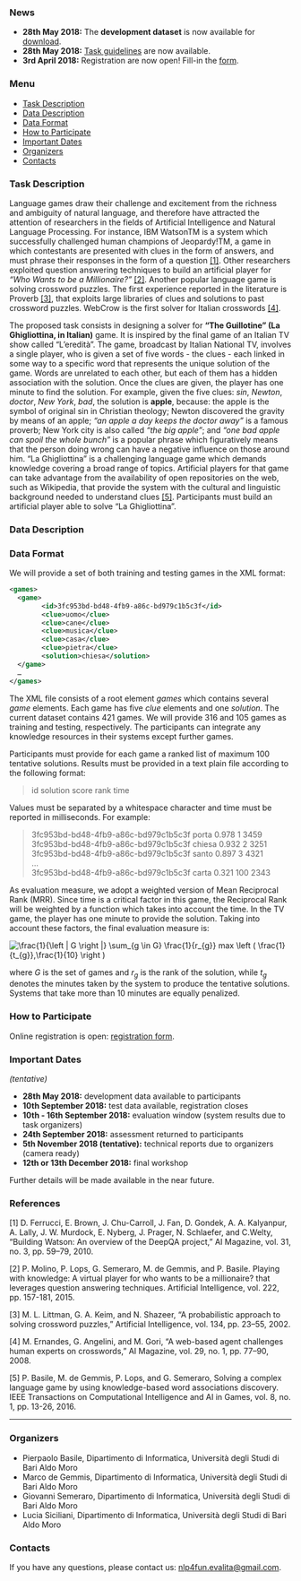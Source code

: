 ### News

* **28th May 2018:** The **development dataset** is now available for [download](https://github.com/nlp4fun/nlp4fun.github.io/blob/master/data/training/nlp4fun_train_v1.xml).
* **28th May 2018:** [Task guidelines](https://github.com/nlp4fun/nlp4fun.github.io/blob/master/guidelines/nlp4fun-evalita-2018-guidelines-v100.pdf) are now available.
* **3rd April 2018:** Registration are now open! Fill-in the [form](https://docs.google.com/forms/d/e/1FAIpQLSdAKar1gv-Spoc3cPGYyzgBG5-fETVWvKfvSO1_v-Wc6RNfjQ/viewform).

### Menu
* [Task Description](#task-description)
* [Data Description](#data-description)
* [Data Format](#data-format)
* [How to Participate](#how-to-participate)
* [Important Dates](#important-dates)
* [Organizers](#organizers)
* [Contacts](#contacts)

### Task Description
Language games draw their challenge and excitement from the richness and ambiguity of natural language, and therefore have attracted the attention of researchers in the fields of Artificial Intelligence and Natural Language Processing.
For instance, IBM WatsonTM is a system which successfully challenged human champions of Jeopardy!TM, a game in which contestants are presented with clues in the form of answers, and must phrase their responses in the form of a question [[1]](#1). Other researchers exploited question answering techniques to build an artificial player for _“Who Wants to be a Millionaire?”_ [[2]](#2). Another popular language game is solving crossword puzzles. The first experience reported in the literature is Proverb [[3]](#3), that exploits large libraries of clues and solutions to past crossword puzzles. WebCrow is the first solver for Italian crosswords [[4]](#4).

The proposed task consists in designing a solver for **“The Guillotine” (La Ghigliottina, in Italian)** game. It is inspired by the final game of an Italian TV show called “L’eredità”. The game, broadcast by Italian National TV, involves a single player, who is given a set of five words - the clues - each linked in some way to a specific word that represents the unique solution of the game. Words are unrelated to each other, but each of them has a hidden association with the solution. Once the clues are given, the player has one minute to find the solution. For example, given the five clues: _sin_, _Newton_, _doctor_, _New York_, _bad_, the solution is **apple**, because: the apple is the symbol of original sin in Christian theology; Newton discovered the gravity by means of an apple; _“an apple a day keeps the doctor away”_ is a famous proverb; New York city is also called _“the big apple”_; and _“one bad apple can spoil the whole bunch”_ is a popular phrase which figuratively means that the person doing wrong can have a negative influence on those around him. “La Ghigliottina” is a challenging language game which demands knowledge covering a broad range of topics. Artificial players for that game can take advantage from the availability of open repositories on the web, such as Wikipedia, that provide the system with the cultural and linguistic background needed to understand clues [[5]](#5).
Participants must build an artificial player able to solve “La Ghigliottina”.

### Data Description

### Data Format
We will provide a set of both training and testing games in the XML format:
```xml
<games>
  <game>
        <id>3fc953bd-bd48-4fb9-a86c-bd979c1b5c3f</id>
        <clue>uomo</clue>
        <clue>cane</clue>
        <clue>musica</clue>
        <clue>casa</clue>
        <clue>pietra</clue>
        <solution>chiesa</solution>
  </game>
  …
</games>
```

The XML file consists of a root element *games* which contains several *game* elements. Each game has five *clue* elements and one *solution*.
The current dataset contains 421 games. We will provide 316 and 105 games as training and testing, respectively. The participants can integrate any knowledge resources in their systems except further games.

Participants must provide for each game a ranked list of maximum 100 tentative solutions. Results must be provided in a text plain file according to the following format:

> id solution score rank time

Values must be separated by a whitespace character and time must be reported in milliseconds. For example:

> 3fc953bd-bd48-4fb9-a86c-bd979c1b5c3f porta 0.978 1 3459<br>
3fc953bd-bd48-4fb9-a86c-bd979c1b5c3f chiesa 0.932 2 3251<br>
3fc953bd-bd48-4fb9-a86c-bd979c1b5c3f santo 0.897 3 4321<br>
...<br>
3fc953bd-bd48-4fb9-a86c-bd979c1b5c3f carta 0.321 100 2343<br>

As evaluation measure, we adopt a weighted version of Mean Reciprocal Rank (MRR). Since time is a critical factor in this game, the Reciprocal Rank will be weighted by a function which takes into account the time. In the TV game, the player has one minute to provide the solution. Taking into account these factors, the final evaluation measure is:

<img src="https://latex.codecogs.com/gif.latex?\frac{1}{\left&space;|&space;G&space;\right&space;|}&space;\sum_{g&space;\in&space;G}&space;\frac{1}{r_{g}}&space;max&space;\left&space;(&space;\frac{1}{t_{g}},\frac{1}{10}&space;\right&space;)" title="\frac{1}{\left | G \right |} \sum_{g \in G} \frac{1}{r_{g}} max \left ( \frac{1}{t_{g}},\frac{1}{10} \right )" />

where *G* is the set of games and *r<sub>g</sub>* is the rank of the solution, while *t<sub>g</sub>* denotes the minutes taken by the system to produce the tentative solutions. Systems that take more than 10 minutes are equally penalized.

### How to Participate

Online registration is open: [registration form](https://docs.google.com/forms/d/e/1FAIpQLSdAKar1gv-Spoc3cPGYyzgBG5-fETVWvKfvSO1_v-Wc6RNfjQ/viewform).

### Important Dates
*(tentative)*

* **28th May 2018:** development data available to participants
* **10th September 2018:** test data available, registration closes
* **10th - 16th September 2018:** evaluation window (system results due to task organizers)
* **24th September 2018:** assessment returned to participants
* **5th November 2018 (tentative):** technical reports due to organizers (camera ready)
* **12th or 13th December 2018:** final workshop

Further details will be made available in the near future.

### References
[<a name="1">1</a>] D. Ferrucci, E. Brown, J. Chu-Carroll, J. Fan, D. Gondek, A. A. Kalyanpur, A. Lally, J. W. Murdock, E. Nyberg, J. Prager, N. Schlaefer, and C.Welty, “Building Watson: An overview of the DeepQA project,” AI Magazine, vol. 31, no. 3, pp. 59–79, 2010.

[<a name="2">2</a>] P. Molino, P. Lops, G. Semeraro, M. de Gemmis, and P. Basile. Playing with knowledge: A virtual player for who wants to be a millionaire? that leverages question answering techniques. Artificial Intelligence, vol. 222, pp. 157-181, 2015.

[<a name="3">3</a>] M. L. Littman, G. A. Keim, and N. Shazeer, “A probabilistic approach to solving crossword puzzles,” Artificial Intelligence, vol. 134, pp. 23–55, 2002.

[<a name="4">4</a>] M. Ernandes, G. Angelini, and M. Gori, “A web-based agent challenges human experts on crosswords,” AI Magazine, vol. 29, no. 1, pp. 77–90, 2008.

[<a name="5">5</a>] P. Basile, M. de Gemmis, P. Lops, and G. Semeraro, Solving a complex language game by using knowledge-based word associations discovery. IEEE Transactions on Computational Intelligence and AI in Games, vol. 8, no. 1, pp. 13-26, 2016.

---

### Organizers
* Pierpaolo Basile, Dipartimento di Informatica, Università degli Studi di Bari Aldo Moro
* Marco de Gemmis, Dipartimento di Informatica, Università degli Studi di Bari Aldo Moro
* Giovanni Semeraro, Dipartimento di Informatica, Università degli Studi di Bari Aldo Moro
* Lucia Siciliani, Dipartimento di Informatica, Università degli Studi di Bari Aldo Moro

### Contacts
If you have any questions, please contact us: <nlp4fun.evalita@gmail.com>.
